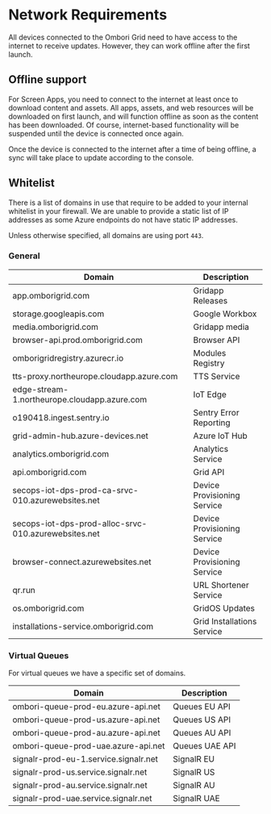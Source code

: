 # Network Requirements
All devices connected to the Ombori Grid need to have access to the internet to receive updates. However, they can work offline after the first launch.

## Offline support
For Screen Apps, you need to connect to the internet at least once to download content and assets. All apps, assets, and web resources will be downloaded on first launch, and will function offline as soon as the content has been downloaded. Of course, internet-based functionality will be suspended until the device is connected once again. 

Once the device is connected to the internet after a time of being offline, a sync will take place to update according to the console.
## Whitelist
There is a list of domains in use that require to be added to your internal whitelist in your firewall. We are unable to provide a static list of IP addresses as some Azure endpoints do not have static IP addresses.

Unless otherwise specified, all domains are using port `443`.

### General

| Domain                                               | Description                 |
| ---------------------------------------------------- | --------------------------- |
| app.omborigrid.com                                   | Gridapp Releases            |
| storage.googleapis.com                               | Google Workbox              |
| media.omborigrid.com                                 | Gridapp media               |
| browser-api.prod.omborigrid.com                      | Browser API                 |
| omborigridregistry.azurecr.io                        | Modules Registry            |
| tts-proxy.northeurope.cloudapp.azure.com             | TTS Service                 |
| edge-stream-1.northeurope.cloudapp.azure.com         | IoT Edge                    |
| o190418.ingest.sentry.io                             | Sentry Error Reporting      |
| grid-admin-hub.azure-devices.net                     | Azure IoT Hub               |
| analytics.omborigrid.com                             | Analytics Service           |
| api.omborigrid.com                                   | Grid API                    |
| secops-iot-dps-prod-ca-srvc-010.azurewebsites.net    | Device Provisioning Service |
| secops-iot-dps-prod-alloc-srvc-010.azurewebsites.net | Device Provisioning Service |
| browser-connect.azurewebsites.net                    | Device Provisioning Service |
| qr.run                                               | URL Shortener Service       |
| os.omborigrid.com                                    | GridOS Updates              |
| installations-service.omborigrid.com                 | Grid Installations Service  |

### Virtual Queues
For virtual queues we have a specific set of domains.

| Domain                                | Description    |
| ------------------------------------- | -------------- |
| ombori-queue-prod-eu.azure-api.net    | Queues EU API  |
| ombori-queue-prod-us.azure-api.net    | Queues US API  |
| ombori-queue-prod-au.azure-api.net    | Queues AU API  |
| ombori-queue-prod-uae.azure-api.net   | Queues UAE API |
| signalr-prod-eu-1.service.signalr.net | SignalR EU     |
| signalr-prod-us.service.signalr.net   | SignalR US     |
| signalr-prod-au.service.signalr.net   | SignalR AU     |
| signalr-prod-uae.service.signalr.net  | SignalR UAE    |

